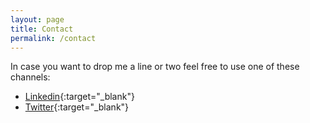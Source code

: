 ```yaml
---
layout: page
title: Contact
permalink: /contact
---
```

In case you want to drop me a line or two feel free to use one of these channels:

- [Linkedin](https://www.linkedin.com/in/vlad-flore-a709723b/){:target="_blank"}
- [Twitter](https://twitter.com/vlad_flore){:target="_blank"}
